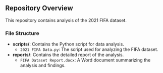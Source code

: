 ## Repository Overview

This repository contains analysis of the 2021 FIFA dataset.

### File Structure
- **scripts/**: Contains the Python script for data analysis.
  - `2021 FIFA Data.py`: The script used for analyzing the FIFA dataset.
- **reports/**: Contains the detailed report of the analysis.
  - `FIFA Dataset Report.docx`: A Word document summarizing the analysis and findings.
